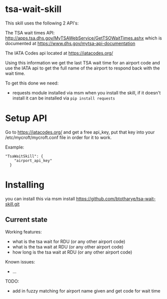 # tsa-wait-skill

This skill uses the following 2 API's:

The TSA wait times API: http://apps.tsa.dhs.gov/MyTSAWebService/GetTSOWaitTimes.ashx which is documented at https://www.dhs.gov/mytsa-api-documentation

The IATA Codes api located at https://iatacodes.org/

Using this information we get the last TSA wait time for an airport code and use the IATA api to get the full name of the airport to respond back with the wait time.

To get this done we need:
   - requests module installed via msm when you install the skill, if it doesn't install it can be installed via `pip install requests`

# Setup API
Go to https://iatacodes.org/ and get a free api_key, put that key into your /etc/mycroft/mycroft.conf file in order for it to work.

Example:

```
"TsaWaitSkill": {
    "airport_api_key"
  }
```

# Installing
you can install this via msm install https://github.com/btotharye/tsa-wait-skill.git

## Current state

Working features:
  - what is the tsa wait for RDU (or any other airport code)
  - what is the tsa wait at RDU (or any other airport code)
  - how long is the tsa wait at RDU (or any other airport code)

Known issues:
 - ...

TODO:
 - add in fuzzy matching for airport name given and get code for wait time

